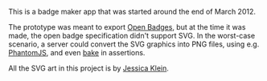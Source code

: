 This is a badge maker app that was started around the end of March
2012.

The prototype was meant to export [Open Badges][], but at the time
it was made, the open badge specification didn't support SVG. In
the worst-case scenario, a server could convert the SVG graphics
into PNG files, using e.g. [PhantomJS][], and even [bake][] in assertions.

All the SVG art in this project is by [Jessica Klein][].

  [Jessica Klein]: http://jessicaklein.blogspot.com/
  [Open Badges]: http://openbadges.org/
  [PhantomJS]: http://phantomjs.org/
  [bake]: https://github.com/mozilla/openbadges/wiki/Badge-Baking
